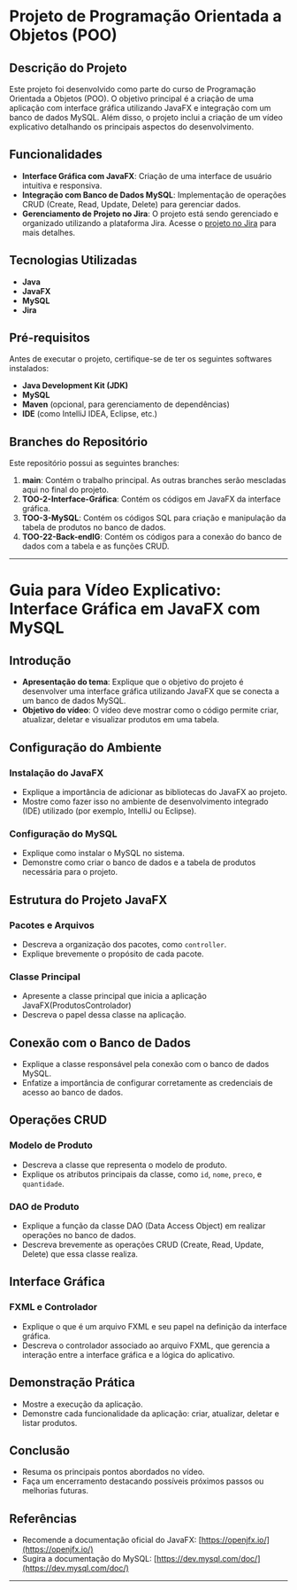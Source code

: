 # Projeto de Programação Orientada a Objetos (POO)

## Descrição do Projeto
Este projeto foi desenvolvido como parte do curso de Programação Orientada a Objetos (POO). O objetivo principal é a criação de uma aplicação com interface gráfica utilizando JavaFX e integração com um banco de dados MySQL. Além disso, o projeto inclui a criação de um vídeo explicativo detalhando os principais aspectos do desenvolvimento.

## Funcionalidades
- **Interface Gráfica com JavaFX**: Criação de uma interface de usuário intuitiva e responsiva.
- **Integração com Banco de Dados MySQL**: Implementação de operações CRUD (Create, Read, Update, Delete) para gerenciar dados.
- **Gerenciamento de Projeto no Jira**: O projeto está sendo gerenciado e organizado utilizando a plataforma Jira. Acesse o [projeto no Jira](https://abner66-team.atlassian.net/) para mais detalhes.

## Tecnologias Utilizadas
- **Java**
- **JavaFX**
- **MySQL**
- **Jira**

## Pré-requisitos
Antes de executar o projeto, certifique-se de ter os seguintes softwares instalados:
- **Java Development Kit (JDK)**
- **MySQL**
- **Maven** (opcional, para gerenciamento de dependências)
- **IDE** (como IntelliJ IDEA, Eclipse, etc.)

## Branches do Repositório
Este repositório possui as seguintes branches:
1. **main**: Contém o trabalho principal. As outras branches serão mescladas aqui no final do projeto.
2. **TOO-2-Interface-Gráfica**: Contém os códigos em JavaFX da interface gráfica.
3. **TOO-3-MySQL**: Contém os códigos SQL para criação e manipulação da tabela de produtos no banco de dados.
4. **TOO-22-Back-endIG**: Contém os códigos para a conexão do banco de dados com a tabela e as funções CRUD.

---

# Guia para Vídeo Explicativo: Interface Gráfica em JavaFX com MySQL

## Introdução
- **Apresentação do tema**: Explique que o objetivo do projeto é desenvolver uma interface gráfica utilizando JavaFX que se conecta a um banco de dados MySQL.
- **Objetivo do vídeo**: O vídeo deve mostrar como o código permite criar, atualizar, deletar e visualizar produtos em uma tabela.

## Configuração do Ambiente

### Instalação do JavaFX
- Explique a importância de adicionar as bibliotecas do JavaFX ao projeto.
- Mostre como fazer isso no ambiente de desenvolvimento integrado (IDE) utilizado (por exemplo, IntelliJ ou Eclipse).

### Configuração do MySQL
- Explique como instalar o MySQL no sistema.
- Demonstre como criar o banco de dados e a tabela de produtos necessária para o projeto.

## Estrutura do Projeto JavaFX

### Pacotes e Arquivos
- Descreva a organização dos pacotes, como `controller`.
- Explique brevemente o propósito de cada pacote.

### Classe Principal
- Apresente a classe principal que inicia a aplicação JavaFX(ProdutosControlador)
- Descreva o papel dessa classe na aplicação.

## Conexão com o Banco de Dados
- Explique a classe responsável pela conexão com o banco de dados MySQL.
- Enfatize a importância de configurar corretamente as credenciais de acesso ao banco de dados.

## Operações CRUD

### Modelo de Produto
- Descreva a classe que representa o modelo de produto.
- Explique os atributos principais da classe, como `id`, `nome`, `preco`, e `quantidade`.

### DAO de Produto
- Explique a função da classe DAO (Data Access Object) em realizar operações no banco de dados.
- Descreva brevemente as operações CRUD (Create, Read, Update, Delete) que essa classe realiza.

## Interface Gráfica

### FXML e Controlador
- Explique o que é um arquivo FXML e seu papel na definição da interface gráfica.
- Descreva o controlador associado ao arquivo FXML, que gerencia a interação entre a interface gráfica e a lógica do aplicativo.

## Demonstração Prática
- Mostre a execução da aplicação.
- Demonstre cada funcionalidade da aplicação: criar, atualizar, deletar e listar produtos.

## Conclusão
- Resuma os principais pontos abordados no vídeo.
- Faça um encerramento destacando possíveis próximos passos ou melhorias futuras.

## Referências
- Recomende a documentação oficial do JavaFX: [https://openjfx.io/](https://openjfx.io/)
- Sugira a documentação do MySQL: [https://dev.mysql.com/doc/](https://dev.mysql.com/doc/)

---
